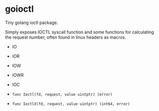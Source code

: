 # goioctl

Tiny golang ioctl package.

Simply exposes IOCTL syscall function and some functions for calculating
the request number, often found in linux headers as macros.

* IO
* IOR
* IOW
* IOWR
* IOC


* `func Ioctl(fd, request, value uintptr) (error)`
* `func IoctlX(fd, request, value uintptr) (int64, error)`